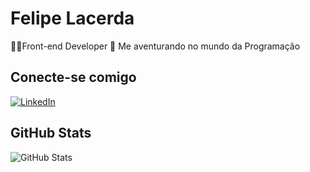 # Felipe Lacerda

👩‍💻Front-end Developer
🚀 Me aventurando no mundo da Programação

## Conecte-se comigo
[![LinkedIn](https://img.shields.io/badge/LinkedIn-f8f8f2?style=for-the-badge&logo=linkedin&logoColor=0E76A8)](https://www.linkedin.com/in/felipe-lacerda-oliveira/)


## GitHub Stats

![GitHub Stats](https://github.com/LordGhapa)
